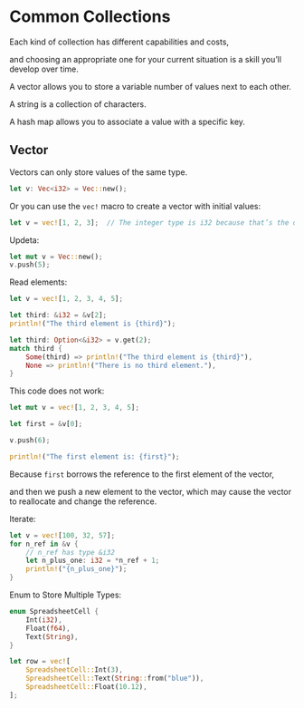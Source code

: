 # Common Collections

Each kind of collection has different capabilities and costs,

and choosing an appropriate one for your current situation is a skill you’ll develop over time.

A vector allows you to store a variable number of values next to each other.

A string is a collection of characters.

A hash map allows you to associate a value with a specific key.

## Vector

Vectors can only store values of the same type.

```rust
let v: Vec<i32> = Vec::new();
```

Or you can use the `vec!` macro to create a vector with initial values:

```rust
let v = vec![1, 2, 3];  // The integer type is i32 because that’s the default integer type.
```

Updeta:

```rust
let mut v = Vec::new();
v.push(5);
```

Read elements:

```rust
let v = vec![1, 2, 3, 4, 5];

let third: &i32 = &v[2];
println!("The third element is {third}");

let third: Option<&i32> = v.get(2);
match third {
    Some(third) => println!("The third element is {third}"),
    None => println!("There is no third element."),
}
```

This code does not work:

```rust
let mut v = vec![1, 2, 3, 4, 5];

let first = &v[0];

v.push(6);

println!("The first element is: {first}");
```

Because `first` borrows the reference to the first element of the vector,

and then we push a new element to the vector, which may cause the vector to reallocate and change the reference.

Iterate:

```rust
let v = vec![100, 32, 57];
for n_ref in &v {
    // n_ref has type &i32
    let n_plus_one: i32 = *n_ref + 1;
    println!("{n_plus_one}");
}
```

Enum to Store Multiple Types:

```rust
enum SpreadsheetCell {
    Int(i32),
    Float(f64),
    Text(String),
}

let row = vec![
    SpreadsheetCell::Int(3),
    SpreadsheetCell::Text(String::from("blue")),
    SpreadsheetCell::Float(10.12),
];
```
